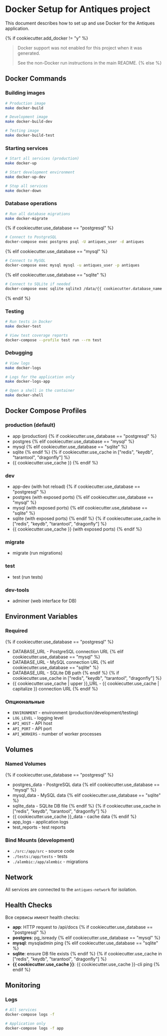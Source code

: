 # Docker Setup for Antiques project

This document describes how to set up and use Docker for the Antiques application.

{% if cookiecutter.add_docker != "y" %}
> Docker support was not enabled for this project when it was generated.
>
> See the non-Docker run instructions in the main README.
{% else %}

## Docker Commands

### Building images

```bash
# Production image
make docker-build

# Development image
make docker-build-dev

# Testing image
make docker-build-test
```

### Starting services

```bash
# Start all services (production)
make docker-up

# Start development environment
make docker-up-dev

# Stop all services
make docker-down
```

### Database operations

```bash
# Run all database migrations
make docker-migrate
```

{% if cookiecutter.use_database == "postgresql" %}
```bash
# Connect to PostgreSQL
docker-compose exec postgres psql -U antiques_user -d antiques
```
{% elif cookiecutter.use_database == "mysql" %}
```bash
# Connect to MySQL
docker-compose exec mysql mysql -u antiques_user -p antiques
```
{% elif cookiecutter.use_database == "sqlite" %}
```bash
# Connect to SQLite if needed
docker-compose exec sqlite sqlite3 /data/{{ cookiecutter.database_name }}.db
```
{% endif %}

### Testing

```bash
# Run tests in Docker
make docker-test

# View test coverage reports
docker-compose --profile test run --rm test
```

### Debugging

```bash
# View logs
make docker-logs

# Logs for the application only
make docker-logs-app

# Open a shell in the container
make docker-shell
```

## Docker Compose Profiles

### production (default)
- app (production)
{% if cookiecutter.use_database == "postgresql" %}
- postgres
{% elif cookiecutter.use_database == "mysql" %}
- mysql
{% elif cookiecutter.use_database == "sqlite" %}
- sqlite
{% endif %}
{% if cookiecutter.use_cache in ["redis", "keydb", "tarantool", "dragonfly"] %}
- {{ cookiecutter.use_cache }}
{% endif %}

### dev
- app-dev (with hot reload)
{% if cookiecutter.use_database == "postgresql" %}
- postgres (with exposed ports)
{% elif cookiecutter.use_database == "mysql" %}
- mysql (with exposed ports)
{% elif cookiecutter.use_database == "sqlite" %}
- sqlite (with exposed ports)
{% endif %}
{% if cookiecutter.use_cache in ["redis", "keydb", "tarantool", "dragonfly"] %}
- {{ cookiecutter.use_cache }} (with exposed ports)
{% endif %}

### migrate
- migrate (run migrations)

### test
- test (run tests)

### dev-tools
- adminer (web interface for DB)

## Environment Variables

### Required
{% if cookiecutter.use_database == "postgresql" %}
- DATABASE_URL - PostgreSQL connection URL
{% elif cookiecutter.use_database == "mysql" %}
- DATABASE_URL - MySQL connection URL
{% elif cookiecutter.use_database == "sqlite" %}
- DATABASE_URL - SQLite DB path
{% endif %}
{% if cookiecutter.use_cache in ["redis", "keydb", "tarantool", "dragonfly"] %}
- {{ cookiecutter.use_cache | upper }}_URL - {{ cookiecutter.use_cache | capitalize }} connection URL
{% endif %}

### Опциональные
- `ENVIRONMENT` - environment (production/development/testing)
- `LOG_LEVEL` - logging level
- `API_HOST` - API host
- `API_PORT` - API port
- `API_WORKERS` - number of worker processes

## Volumes

### Named Volumes
{% if cookiecutter.use_database == "postgresql" %}
- postgres_data - PostgreSQL data
{% elif cookiecutter.use_database == "mysql" %}
- mysql_data - MySQL data
{% elif cookiecutter.use_database == "sqlite" %}
- sqlite_data - SQLite DB file
{% endif %}
{% if cookiecutter.use_cache in ["redis", "keydb", "tarantool", "dragonfly"] %}
- {{ cookiecutter.use_cache }}_data - cache data
{% endif %}
- app_logs - application logs
- test_reports - test reports

### Bind Mounts (development)
- `./src:/app/src` - source code
- `./tests:/app/tests` - tests
- `./alembic:/app/alembic` - migrations

## Network

All services are connected to the `antiques-network` for isolation.

## Health Checks

Все сервисы имеют health checks:
- **app**: HTTP request to /api/docs
{% if cookiecutter.use_database == "postgresql" %}
- **postgres**: pg_isready
{% elif cookiecutter.use_database == "mysql" %}
- **mysql**: mysqladmin ping
{% elif cookiecutter.use_database == "sqlite" %}
- **sqlite**: ensure DB file exists
{% endif %}
{% if cookiecutter.use_cache in ["redis", "keydb", "tarantool", "dragonfly"] %}
- **{{ cookiecutter.use_cache }}**: {{ cookiecutter.use_cache }}-cli ping
{% endif %}

## Monitoring

### Logs
```bash
# All services
docker-compose logs -f

# Application only
docker-compose logs -f app
```
